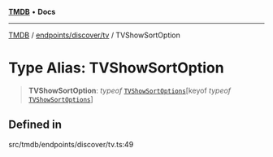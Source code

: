 [**TMDB**](../../../../README.md) • **Docs**

***

[TMDB](../../../../README.md) / [endpoints/discover/tv](../README.md) / TVShowSortOption

# Type Alias: TVShowSortOption

> **TVShowSortOption**: *typeof* [`TVShowSortOptions`](../variables/TVShowSortOptions.md)\[keyof *typeof* [`TVShowSortOptions`](../variables/TVShowSortOptions.md)\]

## Defined in

src/tmdb/endpoints/discover/tv.ts:49
